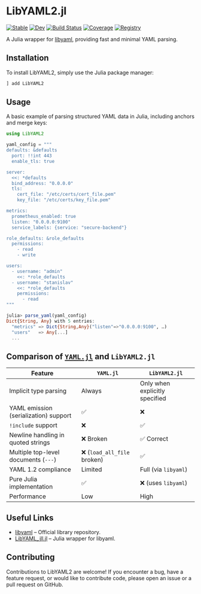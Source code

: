 # LibYAML2.jl

[![Stable](https://img.shields.io/badge/docs-stable-blue.svg)](https://bhftbootcamp.github.io/LibYAML2.jl/stable/)
[![Dev](https://img.shields.io/badge/docs-dev-blue.svg)](https://bhftbootcamp.github.io/LibYAML2.jl/dev/)
[![Build Status](https://github.com/bhftbootcamp/LibYAML2.jl/actions/workflows/CI.yml/badge.svg?branch=master)](https://github.com/bhftbootcamp/LibYAML2.jl/actions/workflows/CI.yml?query=branch%3Amaster)
[![Coverage](https://codecov.io/gh/bhftbootcamp/LibYAML2.jl/branch/master/graph/badge.svg)](https://codecov.io/gh/bhftbootcamp/LibYAML2.jl)
[![Registry](https://img.shields.io/badge/registry-General-4063d8)](https://github.com/JuliaRegistries/General)

A Julia wrapper for [libyaml](https://github.com/yaml/libyaml), providing fast and minimal YAML parsing.

## Installation

To install LibYAML2, simply use the Julia package manager:

```julia
] add LibYAML2
```

## Usage

A basic example of parsing structured YAML data in Julia, including anchors and merge keys:

```julia
using LibYAML2

yaml_config = """
defaults: &defaults
  port: !!int 443
  enable_tls: true

server:
  <<: *defaults
  bind_address: "0.0.0.0"
  tls:
    cert_file: "/etc/certs/cert_file.pem"
    key_file: "/etc/certs/key_file.pem"

metrics:
  prometheus_enabled: true
  listen: "0.0.0.0:9100"
  service_labels: {service: "secure-backend"}

role_defaults: &role_defaults
  permissions:
    - read
    - write

users:
  - username: "admin"
    <<: *role_defaults
  - username: "stanislav"
    <<: *role_defaults
    permissions:
      - read
"""

julia> parse_yaml(yaml_config)
Dict{String, Any} with 5 entries:
  "metrics" => Dict{String,Any}("listen"=>"0.0.0.0:9100", …)
  "users"   => Any[...]
  ...
```

## Comparison of [`YAML.jl`](https://github.com/JuliaData/YAML.jl) and `LibYAML2.jl`

| Feature                                | `YAML.jl`                         | `LibYAML2.jl`                      |
|----------------------------------------|-----------------------------------|-----------------------------------|
| Implicit type parsing                  | Always                            | Only when explicitly specified    |
| YAML emission (serialization) support  | ✅                                | ❌                                |
| `!include` support                     | ❌                                | ✅                                |
| Newline handling in quoted strings     | ❌ Broken                         | ✅ Correct                         |
| Multiple top-level documents (`---`)   | ❌ (`load_all_file` broken)        | ✅                                |
| YAML 1.2 compliance                    | Limited                           | Full (via `libyaml`)              |
| Pure Julia implementation              | ✅                                | ❌ (uses `libyaml`)               |
| Performance                            | Low                               | High                              |

## Useful Links

- [libyaml](https://github.com/yaml/libyaml) – Official library repository.  
- [LibYAML_jll.jl](https://github.com/JuliaBinaryWrappers/LibYAML_jll.jl) – Julia wrapper for libyaml.

## Contributing

Contributions to LibYAML2 are welcome! If you encounter a bug, have a feature request, or would like to contribute code, please open an issue or a pull request on GitHub.
